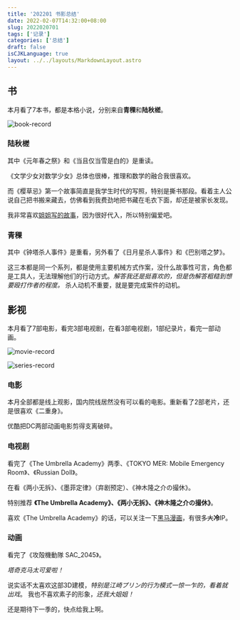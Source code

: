 ```yaml
---
title: '202201 书影总结'
date: 2022-02-07T14:32:00+08:00
slug: 2022020701
tags: ['记录']
categories: ['总结']
draft: false
isCJKLanguage: true
layout: ../../layouts/MarkdownLayout.astro
---
```


## 书

本月看了7本书，都是本格小说，分别来自**青稞**和**陆秋槎**。

![book-record](/img/202201books.jpg)

### 陆秋槎

其中《元年春之祭》和《当且仅当雪是白的》是重读。

《文学少女对数学少女》总体也很棒，推理和数学的融合我很喜欢。

而《樱草忌》第一个故事简直是我学生时代的写照，特别是撕书那段。看着主人公说自己把书搬来藏去，仿佛看到我费劲地把书藏在毛衣下面，却还是被家长发现。

我非常喜欢[姐姐写的故事](/posts/2022/01/2022012901/)，因为很好代入，所以特别偏爱吧。

### 青稞

其中《钟塔杀人事件》是重看，另外看了《日月星杀人事件》和《巴别塔之梦》。

这三本都是同一个系列，都是使用主要机械方式作案，没什么故事性可言，角色都是工具人，无法理解他们的行动方式。*解答我还是挺喜欢的，但是伪解答粗糙到想要殴打作者的程度。* 杀人动机不重要，就是要完成案件的动机。

## 影视

本月看了7部电影，看完3部电视剧，在看3部电视剧，1部纪录片，看完一部动画。

![movie-record](/img/202201movie.jpg)

![series-record](/img/202201series.jpg)

### 电影

本月全部都是线上观影，国内院线居然没有可以看的电影。重新看了2部老片，还是很喜欢《二重身》。

优酷把DC两部动画电影剪得支离破碎。

### 电视剧

看完了《The Umbrella Academy》两季、《TOKYO MER: Mobile Emergency Room》、《Russian Doll》。

在看《两小无拆》、《墨菲定律》（弃剧预定）、《神木隆之介の撮休》。

特别推荐 **《The Umbrella Academy》、《两小无拆》、《神木隆之介の撮休》**。

喜欢《The Umbrella Academy》的话，可以关注一下[黑马漫画](https://zhuanlan.zhihu.com/p/43073661)，有很多~~大~~**冷**IP。

### 动画

看完了《攻殻機動隊 SAC_2045》。

*塔奇克马太可爱啦！*

说实话不太喜欢这部3D建模，*特别是江崎プリン的行为模式一惊一乍的，看着就出戏*。 我也不喜欢素子的形象，*还我大姐姐！*

还是期待下一季的，快点给我上啊。
